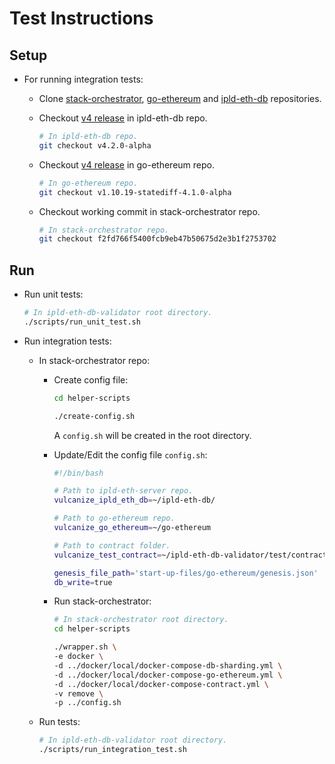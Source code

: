 # Test Instructions

## Setup

- For running integration tests:

  - Clone [stack-orchestrator](https://github.com/vulcanize/stack-orchestrator), [go-ethereum](https://github.com/vulcanize/go-ethereum) and [ipld-eth-db](https://github.com/vulcanize/ipld-eth-db) repositories.

  - Checkout [v4 release](https://github.com/vulcanize/ipld-eth-db/releases/tag/v4.2.0-alpha) in ipld-eth-db repo.

    ```bash
    # In ipld-eth-db repo.
    git checkout v4.2.0-alpha
    ```

  - Checkout [v4 release](https://github.com/vulcanize/go-ethereum/releases/tag/v1.10.19-statediff-4.1.0-alpha) in go-ethereum repo.

    ```bash
    # In go-ethereum repo.
    git checkout v1.10.19-statediff-4.1.0-alpha
    ```

  - Checkout working commit in stack-orchestrator repo.

    ```bash
    # In stack-orchestrator repo.
    git checkout f2fd766f5400fcb9eb47b50675d2e3b1f2753702
    ```

## Run

- Run unit tests:

  ```bash
  # In ipld-eth-db-validator root directory.
  ./scripts/run_unit_test.sh
  ```

- Run integration tests:

  - In stack-orchestrator repo:

    - Create config file:

      ```bash
      cd helper-scripts

      ./create-config.sh
      ```

      A `config.sh` will be created in the root directory.

    - Update/Edit the config file `config.sh`:

      ```bash
      #!/bin/bash

      # Path to ipld-eth-server repo.
      vulcanize_ipld_eth_db=~/ipld-eth-db/

      # Path to go-ethereum repo.
      vulcanize_go_ethereum=~/go-ethereum

      # Path to contract folder.
      vulcanize_test_contract=~/ipld-eth-db-validator/test/contract

      genesis_file_path='start-up-files/go-ethereum/genesis.json'
      db_write=true
      ```

    - Run stack-orchestrator:

      ```bash
      # In stack-orchestrator root directory.
      cd helper-scripts

      ./wrapper.sh \
      -e docker \
      -d ../docker/local/docker-compose-db-sharding.yml \
      -d ../docker/local/docker-compose-go-ethereum.yml \
      -d ../docker/local/docker-compose-contract.yml \
      -v remove \
      -p ../config.sh
      ```

  - Run tests:

    ```bash
    # In ipld-eth-db-validator root directory.
    ./scripts/run_integration_test.sh
    ```
